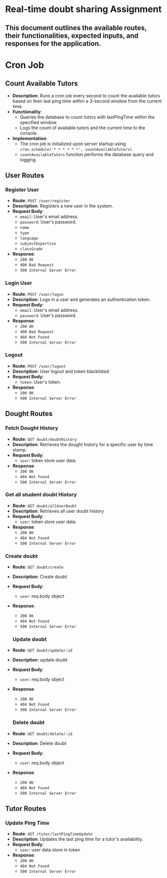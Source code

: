 # Real-time doubt sharing Assignment

## This document outlines the available routes, their functionalities, expected inputs, and responses for the application.

# Cron Job

## Count Available Tutors

- **Description**: Runs a cron job every second to count the available tutors based on their last ping time within a 3-second window from the current time.
- **Functionality**:
  - Queries the database to count tutors with lastPingTime within the specified window.
  - Logs the count of available tutors and the current time to the console.
- **Implementation**:
  - The cron job is initialized upon server startup using `cron.schedule('* * * * * *', countAvailableTutors)`.
  - `countAvailableTutors` function performs the database query and logging.

## User Routes

### Register User

- **Route**: `POST /user/register`
- **Description**: Registers a new user in the system.
- **Request Body**:
  - `email`: User's email address.
  - `password`: User's password.
  - `name `
  - `type `
  - `language`
  - `subjectExpertise`
  - `classGrade`
- **Response**:
  - `200 OK`
  - `400 Bad Request`
  - `500 Internal Server Error`

### Login User

- **Route**: `POST /user/login`
- **Description**: Logs in a user and generates an authentication token.
- **Request Body**:
  - `email`: User's email address.
  - `password`: User's password.
- **Response**:
  - `200 OK`
  - `400 Bad Request`
  - `404 Not Found`
  - `500 Internal Server Error`

### Logout

- **Route**: `POST /user/logout`
- **Description**: User logout and token blacklisted
- **Request Body**:
  - `token`: User's token.
- **Response**:
  - `200 OK`
  - `500 Internal Server Error`

## Dought Routes

### Fetch Dought History

- **Route**: `GET doubt/doubtHistory`
- **Description**: Retrieves the dought history for a specific user by time stamp.
- **Request Body**:
  - `user`: token store user data.
- **Response**:
  - `200 OK`
  - `404 Not Found`
  - `500 Internal Server Error`

### Get all student doubt History

- **Route**: `GET doubt/allUserDoubt`
- **Description**: Retrieves all user doubt history
- **Request Body**:
  - `user`: token store user data.
- **Response**:
  - `200 OK`
  - `404 Not Found`
  - `500 Internal Server Error`

### Create doubt

- **Route**: `GET doubt/create`
- **Description**: Create doubt
- **Request Body**:
  - `user`: req.body object
- **Response**:

  - `200 OK`
  - `404 Not Found`
  - `500 Internal Server Error`

  ### Update doubt

- **Route**: `GET doubt/update/:id`
- **Description**: update doubt
- **Request Body**:
  - `user`: req.body object
- **Response**:

  - `200 OK`
  - `404 Not Found`
  - `500 Internal Server Error`

  ### Delete doubt

- **Route**: `GET doubt/delete/:id`
- **Description**: Delete doubt
- **Request Body**:
  - `user`: req.body object
- **Response**:
  - `200 OK`
  - `404 Not Found`
  - `500 Internal Server Error`

## Tutor Routes

### Update Ping Time

- **Route**: `GET /tutor/lastPingTimeUpdate`
- **Description**: Updates the last ping time for a tutor's availability.
- **Request Body**:
  - `user`: user data store in token
- **Response**:
  - `200 OK`
  - `404 Not Found`
  - `500 Internal Server Error`
